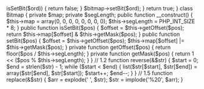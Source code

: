 <?php

// 1.1

// s1
function is_unique($str)
{
    $map = array();
    $n = strlen($str);
    for ($i=0; $i < $n; $i++) { 
        $c = $str[$i];
        if (isset($map[$c]) && $map[$c]) {
            return false;
        }
        $map[$c] = true;
    }
    return true;
}

// s2
function is_unique($str)
{
    $bitmap = new Bitmap();
    $n = strlen($str);
    for ($i=0; $i < $n; $i++) {
        $ord = ord($str[$i]);
        if ($bitmap->isSetBit($ord)) {
            return false;
        }
        $bitmap->setBit($ord);
    }
    return true;
}
class Bitmap
{
    private $map;
    private $segLength;

    public function __construct()
    {
        $this->map = array(0, 0, 0, 0, 0, 0, 0, 0);
        $this->segLength = PHP_INT_SIZE * 8;
    }
    public function isSetBit($pos)
    {
        $offset = $this->getOffset($pos);
        return $this->map[$offset] & $this->getMask($pos);
    }
    public function setBit($pos)
    {
        $offset = $this->getOffset($pos);
        $this->map[$offset] |= $this->getMask($pos);
    }
    private function getOffset($pos)
    {
        return floor($pos / $this->segLength);
    }
    private function getMask($pos)
    {
        return 1 << ($pos % $this->segLength);
    }
}

// 1.2
function reverse(&$str)
{
    $start = 0;
    $end = strlen($str) - 1;
    while ($start < $end) {
        list($str[$start], $str[$end]) = array($str[$end], $str[$start]);
        $start++;
        $end--;
    }
}

// 1.5
function replace(&$str)
{
    $arr = explode(' ', $str);
    $str = implode('%20', $arr);
}